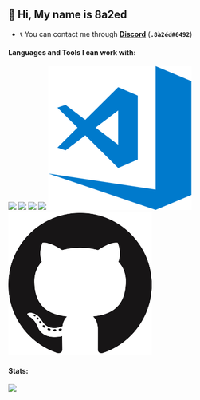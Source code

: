 ## 👋 Hi, My name is 8a2ed

- 📞 You can contact me through **[Discord](https://discord.com/users/644999050655170570)** (**`.8à2éd#6492`**)

#### Languages and Tools I can work with:
<a><img src="https://img.shields.io/badge/-Nodejs-43853?logo=Node.js&logoColor=white"></a>
<a><img src="https://img.shields.io/badge/-HTML5-E34F26?logo=html5&logoColor=white"></a>
<a><img src="https://img.shields.io/badge/-MongoDB-13aa52?logo=mongodb&logoColor=white"></a>
<a><img src="https://img.shields.io/badge/-repl.it-56676e?logo=repl.it&logoColor=white"></a>
<a><img src="https://raw.githubusercontent.com/github/explore/80688e429a7d4ef2fca1e82350fe8e3517d3494d/topics/visual-studio-code/visual-studio-code.png"></a>
<a><img src="https://raw.githubusercontent.com/github/explore/78df643247d429f6cc873026c0622819ad797942/topics/github/github.png"></a>

#### Stats:
<img src="https://github-readme-stats.vercel.app/api?username=8a2ed&show_icons=true&hide_border=true&theme=algolia&icon_color=0000ff">
